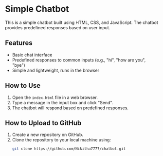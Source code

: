 # Simple Chatbot

This is a simple chatbot built using HTML, CSS, and JavaScript. The chatbot provides predefined responses based on user input.

## Features
- Basic chat interface
- Predefined responses to common inputs (e.g., "hi", "how are you", "bye")
- Simple and lightweight, runs in the browser

## How to Use
1. Open the `index.html` file in a web browser.
2. Type a message in the input box and click "Send".
3. The chatbot will respond based on predefined responses.

## How to Upload to GitHub
1. Create a new repository on GitHub.
2. Clone the repository to your local machine using:
   ```sh
   git clone https://github.com/Nikitha7777/chatbot.git
